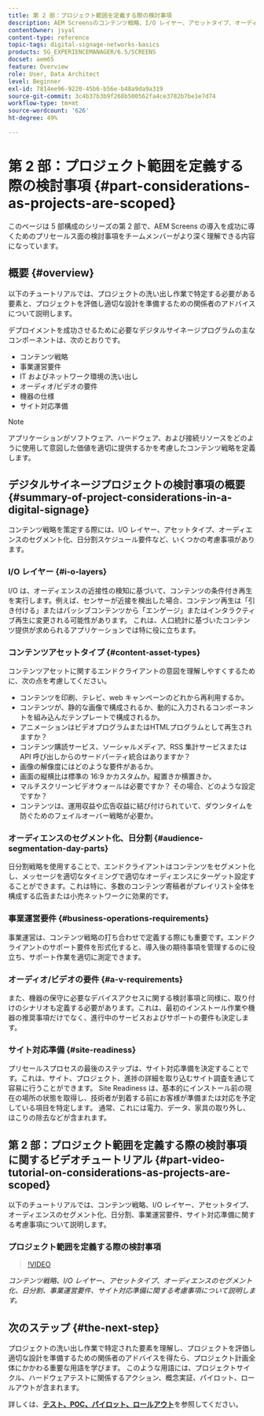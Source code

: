 ```yaml
---
title: 第 2 部：プロジェクト範囲を定義する際の検討事項
description: AEM Screensのコンテンツ戦略、I/O レイヤー、アセットタイプ、オーディエンスのセグメント化、日分割、ビジネス運用の要件およびサイト対応に関する考慮事項について説明します。
contentOwner: jsyal
content-type: reference
topic-tags: digital-signage-networks-basics
products: SG_EXPERIENCEMANAGER/6.5/SCREENS
docset: aem65
feature: Overview
role: User, Data Architect
level: Beginner
exl-id: 7814ee96-9220-45b6-b56e-b48a9da9a319
source-git-commit: 3c4b37b3b9f268b500562fa4ce3782b7be1e7d74
workflow-type: tm+mt
source-wordcount: '626'
ht-degree: 49%

---
```


# 第 2 部：プロジェクト範囲を定義する際の検討事項 {#part-considerations-as-projects-are-scoped}

このページは 5 部構成のシリーズの第 2 部で、AEM Screens の導入を成功に導くためのプリセールス面の検討事項をチームメンバーがより深く理解できる内容になっています。

## 概要 {#overview}

以下のチュートリアルでは、プロジェクトの洗い出し作業で特定する必要がある要素と、プロジェクトを評価し適切な設計を準備するための関係者のアドバイスについて説明します。

デプロイメントを成功させるために必要なデジタルサイネージプログラムの主なコンポーネントは、次のとおりです。

* コンテンツ戦略
* 事業運営要件
* IT およびネットワーク環境の洗い出し
* オーディオ/ビデオの要件
* 機器の仕様
* サイト対応準備

>[!NOTE]
>
>アプリケーションがソフトウェア、ハードウェア、および接続リソースをどのように使用して意図した価値を適切に提供するかを考慮したコンテンツ戦略を定義します。

## デジタルサイネージプロジェクトの検討事項の概要  {#summary-of-project-considerations-in-a-digital-signage}

コンテンツ戦略を策定する際には、I/O レイヤー、アセットタイプ、オーディエンスのセグメント化、日分割スケジュール要件など、いくつかの考慮事項があります。

### I/O レイヤー {#i-o-layers}

I/O は、オーディエンスの近接性の検知に基づいて、コンテンツの条件付き再生を実行します。例えば、センサーが近接を検出した場合、コンテンツ再生は「引き付ける」またはパッシブコンテンツから「エンゲージ」またはインタラクティブ再生に変更される可能性があります。 これは、人口統計に基づいたコンテンツ提供が求められるアプリケーションでは特に役に立ちます。

### コンテンツアセットタイプ {#content-asset-types}

コンテンツアセットに関するエンドクライアントの意図を理解しやすくするために、次の点を考慮してください。

* コンテンツを印刷、テレビ、web キャンペーンのどれから再利用するか。
* コンテンツが、静的な画像で構成されるか、動的に入力されるコンポーネントを組み込んだテンプレートで構成されるか。
* アニメーションはビデオプログラムまたはHTMLプログラムとして再生されますか？
* コンテンツ購読サービス、ソーシャルメディア、RSS 集計サービスまたは API 呼び出しからのサードパーティ統合はありますか？
* 画像の解像度にはどのような要件があるか。
* 画面の縦横比は標準の 16:9 かカスタムか。縦置きか横置きか。
* マルチスクリーンビデオウォールは必要ですか？ その場合、どのような設定ですか？
* コンテンツは、運用収益や広告収益に結び付けられていて、ダウンタイムを防ぐためのフェイルオーバー戦略が必要か。

### オーディエンスのセグメント化、日分割 {#audience-segmentation-day-parts}

日分割戦略を使用することで、エンドクライアントはコンテンツをセグメント化し、メッセージを適切なタイミングで適切なオーディエンスにターゲット設定することができます。これは特に、多数のコンテンツ寄稿者がプレイリスト全体を構成する広告または小売ネットワークに効果的です。

### 事業運営要件 {#business-operations-requirements}

事業運営は、コンテンツ戦略の打ち合わせで定義する際にも重要です。エンドクライアントのサポート要件を形式化すると、導入後の期待事項を管理するのに役立ち、サポート作業を適切に測定できます。

### オーディオ/ビデオの要件 {#a-v-requirements}

また、機器の保守に必要なデバイスアクセスに関する検討事項と同様に、取り付けのシナリオも定義する必要があります。これは、最初のインストール作業や機器の推奨事項だけでなく、進行中のサービスおよびサポートの要件も決定します。

### サイト対応準備 {#site-readiness}

プリセールスプロセスの最後のステップは、サイト対応準備を決定することです。これは、サイト、プロジェクト、進捗の詳細を取り込むサイト調査を通じて容易に行うことができます。 Site Readiness は、基本的にインストール前の現在の場所の状態を取得し、技術者が到着する前にお客様が準備または対応を予定している項目を特定します。 通常、これには電力、データ、家具の取り外し、ほこりの除去などが含まれます。

## 第 2 部：プロジェクト範囲を定義する際の検討事項に関するビデオチュートリアル {#part-video-tutorial-on-considerations-as-projects-are-scoped}

以下のチュートリアルでは、コンテンツ戦略、I/O レイヤー、アセットタイプ、オーディエンスのセグメント化、日分割、事業運営要件、サイト対応準備に関する考慮事項について説明します。

### プロジェクト範囲を定義する際の検討事項

>[!VIDEO](https://video.tv.adobe.com/v/28380)

*コンテンツ戦略、I/O レイヤー、アセットタイプ、オーディエンスのセグメント化、日分割、事業運営要件、サイト対応準備に関する考慮事項について説明します。*

## 次のステップ {#the-next-step}

プロジェクトの洗い出し作業で特定された要素を理解し、プロジェクトを評価し適切な設計を準備するための関係者のアドバイスを得たら、プロジェクト計画全体にかかわる重要な用語を学びます。 このような用語には、プロジェクトサイクル、ハードウェアテストに関係するアクション、概念実証、パイロット、ロールアウトが含まれます。

詳しくは、**[テスト、POC、パイロット、ロールアウト](testing-pocs-pilots-rollouts.md)**&#x200B;を参照してください。
